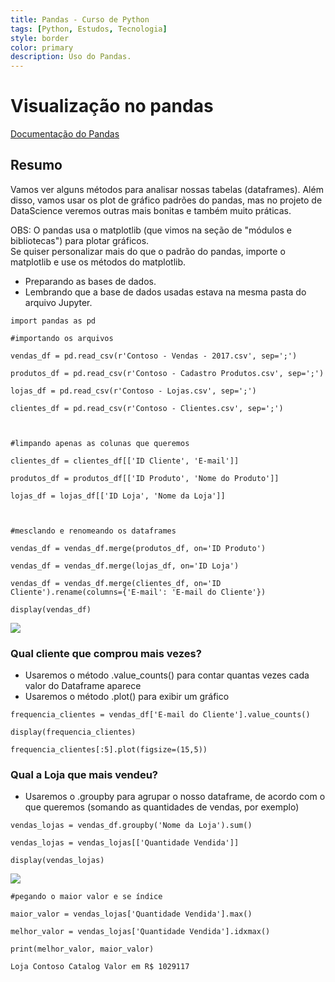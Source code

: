 ```yaml
---
title: Pandas - Curso de Python
tags: [Python, Estudos, Tecnologia]
style: border
color: primary
description: Uso do Pandas.
---
```


# Visualização no pandas
[Documentação do Pandas](https://pandas.pydata.org/docs/index.html)
  
## Resumo 

Vamos ver alguns métodos para analisar nossas tabelas (dataframes).
Além disso, vamos usar os plot de gráfico padrões do pandas, mas no projeto de DataScience veremos outras mais bonitas e também muito práticas.

  OBS: O pandas usa o matplotlib (que vimos na seção de "módulos e bibliotecas") para plotar gráficos.<br>
  Se quiser personalizar mais do que o padrão do pandas, importe o matplotlib e use os métodos do matplotlib.
  
- Preparando as bases de dados.
- Lembrando que a base de dados usadas estava na mesma pasta do arquivo Jupyter.



 ```
import pandas as pd

#importando os arquivos

vendas_df = pd.read_csv(r'Contoso - Vendas - 2017.csv', sep=';')

produtos_df = pd.read_csv(r'Contoso - Cadastro Produtos.csv', sep=';')

lojas_df = pd.read_csv(r'Contoso - Lojas.csv', sep=';')

clientes_df = pd.read_csv(r'Contoso - Clientes.csv', sep=';')

  

#limpando apenas as colunas que queremos

clientes_df = clientes_df[['ID Cliente', 'E-mail']]

produtos_df = produtos_df[['ID Produto', 'Nome do Produto']]

lojas_df = lojas_df[['ID Loja', 'Nome da Loja']]

  

#mesclando e renomeando os dataframes

vendas_df = vendas_df.merge(produtos_df, on='ID Produto')

vendas_df = vendas_df.merge(lojas_df, on='ID Loja')

vendas_df = vendas_df.merge(clientes_df, on='ID Cliente').rename(columns={'E-mail': 'E-mail do Cliente'})

display(vendas_df)
 ```

![](https://i.imgur.com/X2GLOtU.png)

<!-- ![Tabela](https://i.imgur.com/K4mUMSY.png) -->

### Qual cliente que comprou mais vezes?

- Usaremos o método .value_counts() para contar quantas vezes cada valor do Dataframe aparece
- Usaremos o método .plot() para exibir um gráfico

 ```
frequencia_clientes = vendas_df['E-mail do Cliente'].value_counts()

display(frequencia_clientes)

frequencia_clientes[:5].plot(figsize=(15,5))
 ```


### Qual a Loja que mais vendeu?

- Usaremos o .groupby para agrupar o nosso dataframe, de acordo com o que queremos (somando as quantidades de vendas, por exemplo)

 ```
vendas_lojas = vendas_df.groupby('Nome da Loja').sum()

vendas_lojas = vendas_lojas[['Quantidade Vendida']]

display(vendas_lojas)

 ```
 ![](https://i.imgur.com/RaWprSu.png)
 ```
 #pegando o maior valor e se índice

maior_valor = vendas_lojas['Quantidade Vendida'].max()

melhor_valor = vendas_lojas['Quantidade Vendida'].idxmax()

print(melhor_valor, maior_valor)

Loja Contoso Catalog Valor em R$ 1029117

 ```

